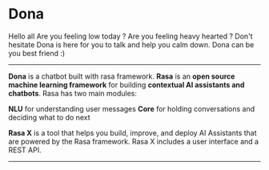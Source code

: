# Dona
Hello all
Are you feeling low today ? Are you feeling heavy hearted ? 
Don't hesitate Dona is here for you to talk and help you calm down.
Dona can be you best friend :)
******************************************************************************************************************************************

**Dona** is a chatbot built with rasa framework. **Rasa** is an **open source machine learning framework** for building **contextual AI assistants and chatbots**.
Rasa has two main modules:

**NLU** for understanding user messages
**Core** for holding conversations and deciding what to do next

**Rasa X** is a tool that helps you build, improve, and deploy AI Assistants that are powered by the Rasa framework. Rasa X includes a user interface and a REST API.
******************************************************************************************************************************************



